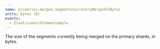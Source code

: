 ```yaml
---
name: primaries.merges.SegmentsCurrentlyMergedInBytes
units: bytes (B)
events:
  - ElasticsearchCommonSample
---
```


The size of the segments currently being merged on the primary shards, in bytes.